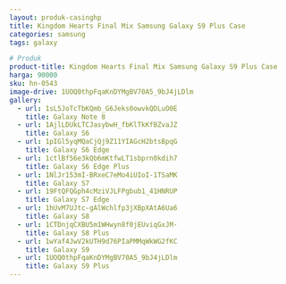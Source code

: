 ```yaml
---
layout: produk-casinghp
title: Kingdom Hearts Final Mix Samsung Galaxy S9 Plus Case
categories: samsung
tags: galaxy

# Produk
product-title: Kingdom Hearts Final Mix Samsung Galaxy S9 Plus Case
harga: 90000
sku: hn-0543
image-drive: 1UOQ0thpFqaKnDYMgBV70A5_9bJ4jLDlm
gallery:
  - url: 1sL5JoTcTbKQmb_G6Jeks0owvkQDLuO0E
    title: Galaxy Note 8
  - url: 1AjlLDUkLTCJasybwH_fbKlTkKfBZvaJZ
    title: Galaxy S6
  - url: 1pIGl5yqMQaCjQj9Z11YIAGcH2btsBpqG
    title: Galaxy S6 Edge
  - url: 1ctlBf56e3kQb6mKtfwLT1sbprn0kdih7
    title: Galaxy S6 Edge Plus
  - url: 1NlJr153mI-BRxeC7eMo4iUIoI-1TSaMK
    title: Galaxy S7
  - url: 19FtQFQGph4cMziVJLFPgbub1_41HNRUP
    title: Galaxy S7 Edge
  - url: 1hUvM7UJtc-gAlWchlfp3jXBpXAtA6Ua6
    title: Galaxy S8
  - url: 1CTDnjqCXBU5m1WHwyn8f0jEUviqGxJM-
    title: Galaxy S8 Plus
  - url: 1wYaf4JwV2kUTH9d76PIaPMMqWkWG2fKC
    title: Galaxy S9
  - url: 1UOQ0thpFqaKnDYMgBV70A5_9bJ4jLDlm
    title: Galaxy S9 Plus
---
```


